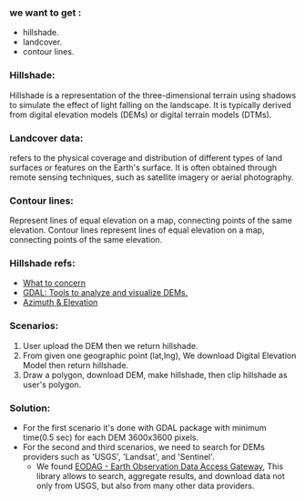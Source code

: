 ### we want to get :
- hillshade.
- landcover.
- contour lines.

### Hillshade: 
Hillshade is a representation of the three-dimensional terrain using shadows to simulate the effect of light falling on the landscape. It is typically derived from digital elevation models (DEMs) or digital terrain models (DTMs).
### Landcover data:
refers to the physical coverage and distribution of different types of land surfaces or features on the Earth's surface. It is often obtained through remote sensing techniques, such as satellite imagery or aerial photography.
### Contour lines:
Represent lines of equal elevation on a map, connecting points of the same elevation. Contour lines represent lines of equal elevation on a map, connecting points of the same elevation. 

### Hillshade refs:
- [What to concern](https://pro.arcgis.com/en/pro-app/3.0/help/analysis/raster-functions/hillshade-function.htm)
- [GDAL: Tools to analyze and visualize DEMs.](https://gdal.org/programs/gdaldem.html)
- [Azimuth & Elevation](https://observablehq.com/@sahilchinoy/hillshader)
### Scenarios:
1. User upload the DEM then we return hillshade.
2. From given one geographic point (lat,lng), We download Digital Elevation Model then return hillshade.
3. Draw a polygon, download DEM, make hillshade, then clip hillshade as user's polygon.

### Solution:
- For the first scenario it's done with GDAL package with minimum time(0.5 sec) for each DEM 3600x3600 pixels.
- For the second and third scenarios, we need to search for DEMs providers such as 'USGS', 'Landsat', and 'Sentinel'.
    - We found [EODAG - Earth Observation Data Access Gateway](https://eodag.readthedocs.io/en/latest/getting_started_guide/overview.html), This library allows to search, aggregate results, and download data not only from USGS, but also from many other data providers.
